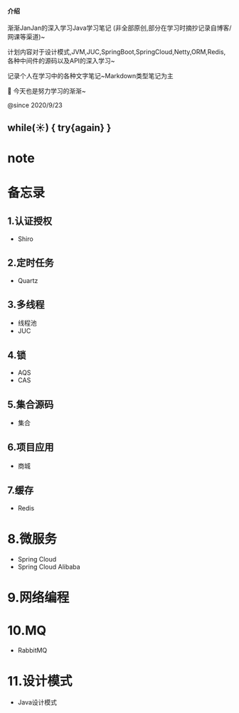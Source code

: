 #### 介绍
渐渐JanJan的深入学习Java学习笔记
(非全部原创,部分在学习时摘抄记录自博客/网课等渠道)~

计划内容对于设计模式,JVM,JUC,SpringBoot,SpringCloud,Netty,ORM,Redis,各种中间件的源码以及API的深入学习~

记录个人在学习中的各种文字笔记~Markdown类型笔记为主

📖 今天也是努力学习的渐渐~

@since 2020/9/23

while(☀)
{
   try{again}
}
---


# note

# 备忘录
## 1.认证授权

* Shiro

## 2.定时任务

* Quartz

## 3.多线程

* 线程池
* JUC

## 4.锁

* AQS
* CAS

## 5.集合源码

* 集合

## 6.项目应用

* 商城

## 7.缓存

- Redis

# 8.微服务

* Spring Cloud
* Spring Cloud Alibaba

# 9.网络编程



# 10.MQ

- RabbitMQ

# 11.设计模式

- Java设计模式

